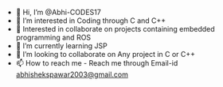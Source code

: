 - 👋 Hi, I’m @Abhi-CODES17
- 👀 I’m interested in Coding through C and C++
- 🤖 Interested in collaborate on projects containing embedded programming and ROS
- 🌱 I’m currently learning JSP
- 💞️ I’m looking to collaborate on Any project in C or C++
- 📫 How to reach me - Reach me through Email-id abhishekspawar2003@gmail.com
<!---
Abhi-CODES17/Abhi-CODES17 is a ✨ special ✨ repository because its `README.md` (this file) appears on your GitHub profile.
You can click the Preview link to take a look at your changes.
--->
